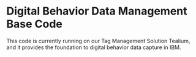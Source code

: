 # Digital Behavior Data Management Base Code
This code is currently running on our Tag Management Solution Tealium, and it provides the foundation to digital behavior data capture in IBM.
